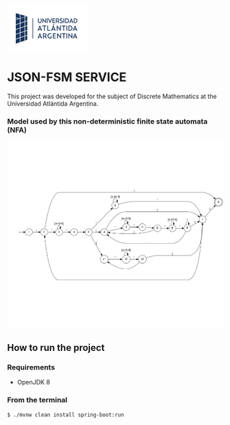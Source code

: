 ![logo](./docs/logo.png)

# JSON-FSM SERVICE

This project was developed for the subject of Discrete Mathematics at the Universidad Atlántida Argentina.

### Model used by this non-deterministic finite state automata (NFA)

![transitions](./docs/transitions.png)

## How to run the project

### Requirements
- OpenJDK 8

### From the terminal

```shell
$ ./mvnw clean install spring-boot:run
```
